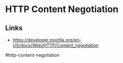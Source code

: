 # HTTP Content Negotiation

## Links

* https://developer.mozilla.org/en-US/docs/Web/HTTP/Content_negotiation

#http-content-negotiation
